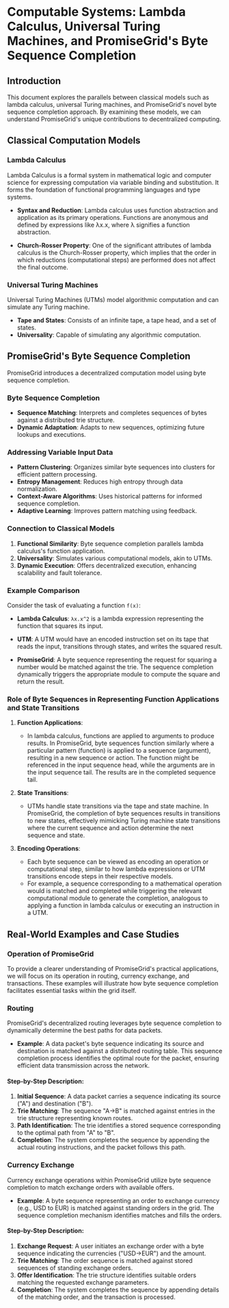 # Computable Systems: Lambda Calculus, Universal Turing Machines, and PromiseGrid's Byte Sequence Completion

## Introduction

This document explores the parallels between classical models such as lambda calculus, universal Turing machines, and PromiseGrid's novel byte sequence completion approach. By examining these models, we can understand PromiseGrid's unique contributions to decentralized computing.

## Classical Computation Models

### Lambda Calculus

Lambda Calculus is a formal system in mathematical logic and computer science for expressing computation via variable binding and substitution. It forms the foundation of functional programming languages and type systems.

- **Syntax and Reduction**: Lambda calculus uses function abstraction and application as its primary operations. Functions are anonymous and defined by expressions like λx.x, where λ signifies a function abstraction.
  
- **Church-Rosser Property**: One of the significant attributes of lambda calculus is the Church-Rosser property, which implies that the order in which reductions (computational steps) are performed does not affect the final outcome.

### Universal Turing Machines

Universal Turing Machines (UTMs) model algorithmic computation and can simulate any Turing machine.

- **Tape and States**: Consists of an infinite tape, a tape head, and a set of states.
- **Universality**: Capable of simulating any algorithmic computation.

## PromiseGrid's Byte Sequence Completion

PromiseGrid introduces a decentralized computation model using byte sequence completion.

### Byte Sequence Completion

- **Sequence Matching**: Interprets and completes sequences of bytes against a distributed trie structure.
- **Dynamic Adaptation**: Adapts to new sequences, optimizing future lookups and executions.

### Addressing Variable Input Data

- **Pattern Clustering**: Organizes similar byte sequences into clusters for efficient pattern processing.
- **Entropy Management**: Reduces high entropy through data normalization.
- **Context-Aware Algorithms**: Uses historical patterns for informed sequence completion.
- **Adaptive Learning**: Improves pattern matching using feedback.

### Connection to Classical Models

1. **Functional Similarity**: Byte sequence completion parallels lambda calculus's function application.
2. **Universality**: Simulates various computational models, akin to UTMs.
3. **Dynamic Execution**: Offers decentralized execution, enhancing scalability and fault tolerance.
### Example Comparison

Consider the task of evaluating a function `f(x)`:

- **Lambda Calculus**: 
  ```λx.x^2``` is a lambda expression representing the function that squares its input.

- **UTM**: A UTM would have an encoded instruction set on its tape that reads the input, transitions through states, and writes the squared result.

- **PromiseGrid**: 
  A byte sequence representing the request for squaring a number would be matched against the trie. The sequence completion dynamically triggers the appropriate module to compute the square and return the result.

### Role of Byte Sequences in Representing Function Applications and State Transitions

1. **Function Applications**: 
   - In lambda calculus, functions are applied to arguments to produce results. In PromiseGrid, byte sequences function similarly where a particular pattern (function) is applied to a sequence (argument), resulting in a new sequence or action. The function might be referenced in the input sequence head, while the arguments are in the input sequence tail. The results are in the completed sequence tail.

2. **State Transitions**: 
   - UTMs handle state transitions via the tape and state machine. In PromiseGrid, the completion of byte sequences results in transitions to new states, effectively mimicking Turing machine state transitions where the current sequence and action determine the next sequence and state.

3. **Encoding Operations**:
   - Each byte sequence can be viewed as encoding an operation or computational step, similar to how lambda expressions or UTM transitions encode steps in their respective models.
   - For example, a sequence corresponding to a mathematical operation would is matched and completed while triggering the relevant computational module to generate the completion, analogous to applying a function in lambda calculus or executing an instruction in a UTM.

## Real-World Examples and Case Studies

### Operation of PromiseGrid

To provide a clearer understanding of PromiseGrid's practical applications, we will focus on its operation in routing, currency exchange, and transactions. These examples will illustrate how byte sequence completion facilitates essential tasks within the grid itself.

### Routing

PromiseGrid's decentralized routing leverages byte sequence completion to dynamically determine the best paths for data packets.

- **Example**: A data packet's byte sequence indicating its source and destination is matched against a distributed routing table. This sequence completion process identifies the optimal route for the packet, ensuring efficient data transmission across the network.

#### Step-by-Step Description:
1. **Initial Sequence**: A data packet carries a sequence indicating its source ("A") and destination ("B").
2. **Trie Matching**: The sequence "A->B" is matched against entries in the trie structure representing known routes.
3. **Path Identification**: The trie identifies a stored sequence corresponding to the optimal path from "A" to "B".
4. **Completion**: The system completes the sequence by appending the actual routing instructions, and the packet follows this path.

### Currency Exchange

Currency exchange operations within PromiseGrid utilize byte sequence completion to match exchange orders with available offers.

- **Example**: A byte sequence representing an order to exchange currency (e.g., USD to EUR) is matched against standing orders in the grid. The sequence completion mechanism identifies matches and fills the orders.

#### Step-by-Step Description:
1. **Exchange Request**: A user initiates an exchange order with a byte sequence indicating the currencies ("USD->EUR") and the amount.
2. **Trie Matching**: The order sequence is matched against stored sequences of standing exchange orders.
3. **Offer Identification**: The trie structure identifies suitable orders matching the requested exchange parameters.
4. **Completion**: The system completes the sequence by appending details of the matching order, and the transaction is processed.


